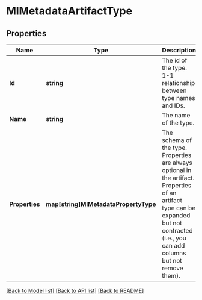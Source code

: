 # MlMetadataArtifactType

## Properties

Name | Type | Description | Notes
------------ | ------------- | ------------- | -------------
**Id** | **string** | The id of the type. 1-1 relationship between type names and IDs. | [optional] 
**Name** | **string** | The name of the type. | [optional] 
**Properties** | [**map[string]MlMetadataPropertyType**](ml_metadataPropertyType.md) | The schema of the type. Properties are always optional in the artifact. Properties of an artifact type can be expanded but not contracted (i.e., you can add columns but not remove them). | [optional] 

[[Back to Model list]](../README.md#documentation-for-models) [[Back to API list]](../README.md#documentation-for-api-endpoints) [[Back to README]](../README.md)


